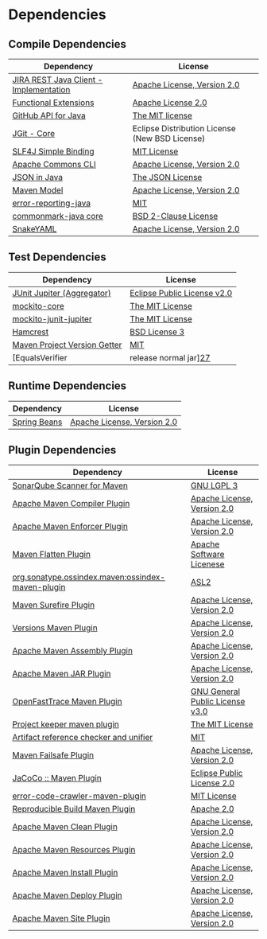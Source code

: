 <!-- @formatter:off -->
# Dependencies

## Compile Dependencies

| Dependency                                  | License                                        |
| ------------------------------------------- | ---------------------------------------------- |
| [JIRA REST Java Client - Implementation][0] | [Apache License, Version 2.0][1]               |
| [Functional Extensions][2]                  | [Apache License 2.0][3]                        |
| [GitHub API for Java][4]                    | [The MIT license][5]                           |
| [JGit - Core][6]                            | Eclipse Distribution License (New BSD License) |
| [SLF4J Simple Binding][7]                   | [MIT License][8]                               |
| [Apache Commons CLI][9]                     | [Apache License, Version 2.0][10]              |
| [JSON in Java][11]                          | [The JSON License][12]                         |
| [Maven Model][13]                           | [Apache License, Version 2.0][10]              |
| [error-reporting-java][14]                  | [MIT][15]                                      |
| [commonmark-java core][16]                  | [BSD 2-Clause License][17]                     |
| [SnakeYAML][18]                             | [Apache License, Version 2.0][19]              |

## Test Dependencies

| Dependency                                | License                           |
| ----------------------------------------- | --------------------------------- |
| [JUnit Jupiter (Aggregator)][20]          | [Eclipse Public License v2.0][21] |
| [mockito-core][22]                        | [The MIT License][23]             |
| [mockito-junit-jupiter][22]               | [The MIT License][23]             |
| [Hamcrest][24]                            | [BSD License 3][25]               |
| [Maven Project Version Getter][26]        | [MIT][15]                         |
| [EqualsVerifier | release normal jar][27] | [Apache License, Version 2.0][10] |

## Runtime Dependencies

| Dependency         | License                          |
| ------------------ | -------------------------------- |
| [Spring Beans][28] | [Apache License, Version 2.0][1] |

## Plugin Dependencies

| Dependency                                              | License                               |
| ------------------------------------------------------- | ------------------------------------- |
| [SonarQube Scanner for Maven][29]                       | [GNU LGPL 3][30]                      |
| [Apache Maven Compiler Plugin][31]                      | [Apache License, Version 2.0][10]     |
| [Apache Maven Enforcer Plugin][32]                      | [Apache License, Version 2.0][10]     |
| [Maven Flatten Plugin][33]                              | [Apache Software Licenese][19]        |
| [org.sonatype.ossindex.maven:ossindex-maven-plugin][34] | [ASL2][19]                            |
| [Maven Surefire Plugin][35]                             | [Apache License, Version 2.0][10]     |
| [Versions Maven Plugin][36]                             | [Apache License, Version 2.0][10]     |
| [Apache Maven Assembly Plugin][37]                      | [Apache License, Version 2.0][10]     |
| [Apache Maven JAR Plugin][38]                           | [Apache License, Version 2.0][10]     |
| [OpenFastTrace Maven Plugin][39]                        | [GNU General Public License v3.0][40] |
| [Project keeper maven plugin][41]                       | [The MIT License][42]                 |
| [Artifact reference checker and unifier][43]            | [MIT][15]                             |
| [Maven Failsafe Plugin][44]                             | [Apache License, Version 2.0][10]     |
| [JaCoCo :: Maven Plugin][45]                            | [Eclipse Public License 2.0][46]      |
| [error-code-crawler-maven-plugin][47]                   | [MIT License][48]                     |
| [Reproducible Build Maven Plugin][49]                   | [Apache 2.0][19]                      |
| [Apache Maven Clean Plugin][50]                         | [Apache License, Version 2.0][10]     |
| [Apache Maven Resources Plugin][51]                     | [Apache License, Version 2.0][10]     |
| [Apache Maven Install Plugin][52]                       | [Apache License, Version 2.0][19]     |
| [Apache Maven Deploy Plugin][53]                        | [Apache License, Version 2.0][19]     |
| [Apache Maven Site Plugin][54]                          | [Apache License, Version 2.0][10]     |

[0]: https://ecosystem.atlassian.net/wiki/spaces/JRJC/overview
[1]: https://www.apache.org/licenses/LICENSE-2.0
[2]: https://docs.atlassian.com/fugue-parent/4.1.0/apidocs/io/atlassian/fugue/package-summary.html
[3]: http://www.apache.org/licenses/LICENSE-2.0
[4]: https://github-api.kohsuke.org/
[5]: https://www.opensource.org/licenses/mit-license.php
[6]: https://www.eclipse.org/jgit/
[7]: http://www.slf4j.org
[8]: http://www.opensource.org/licenses/mit-license.php
[9]: https://commons.apache.org/proper/commons-cli/
[10]: https://www.apache.org/licenses/LICENSE-2.0.txt
[11]: https://github.com/douglascrockford/JSON-java
[12]: http://json.org/license.html
[13]: https://maven.apache.org/ref/3.8.6/maven-model/
[14]: https://github.com/exasol/error-reporting-java
[15]: https://opensource.org/licenses/MIT
[16]: https://github.com/commonmark/commonmark-java
[17]: https://opensource.org/licenses/BSD-2-Clause
[18]: https://bitbucket.org/snakeyaml/snakeyaml
[19]: http://www.apache.org/licenses/LICENSE-2.0.txt
[20]: https://junit.org/junit5/
[21]: https://www.eclipse.org/legal/epl-v20.html
[22]: https://github.com/mockito/mockito
[23]: https://github.com/mockito/mockito/blob/main/LICENSE
[24]: http://hamcrest.org/JavaHamcrest/
[25]: http://opensource.org/licenses/BSD-3-Clause
[26]: https://github.com/exasol/maven-project-version-getter
[27]: https://www.jqno.nl/equalsverifier
[28]: https://github.com/spring-projects/spring-framework
[29]: http://sonarsource.github.io/sonar-scanner-maven/
[30]: http://www.gnu.org/licenses/lgpl.txt
[31]: https://maven.apache.org/plugins/maven-compiler-plugin/
[32]: https://maven.apache.org/enforcer/maven-enforcer-plugin/
[33]: https://www.mojohaus.org/flatten-maven-plugin
[34]: https://sonatype.github.io/ossindex-maven/maven-plugin/
[35]: https://maven.apache.org/surefire/maven-surefire-plugin/
[36]: http://www.mojohaus.org/versions-maven-plugin/
[37]: https://maven.apache.org/plugins/maven-assembly-plugin/
[38]: https://maven.apache.org/plugins/maven-jar-plugin/
[39]: https://github.com/itsallcode/openfasttrace-maven-plugin
[40]: https://www.gnu.org/licenses/gpl-3.0.html
[41]: https://github.com/exasol/project-keeper/
[42]: https://github.com/exasol/project-keeper/blob/main/LICENSE
[43]: https://github.com/exasol/artifact-reference-checker-maven-plugin
[44]: https://maven.apache.org/surefire/maven-failsafe-plugin/
[45]: https://www.jacoco.org/jacoco/trunk/doc/maven.html
[46]: https://www.eclipse.org/legal/epl-2.0/
[47]: https://github.com/exasol/error-code-crawler-maven-plugin/
[48]: https://github.com/exasol/error-code-crawler-maven-plugin/blob/main/LICENSE
[49]: http://zlika.github.io/reproducible-build-maven-plugin
[50]: https://maven.apache.org/plugins/maven-clean-plugin/
[51]: https://maven.apache.org/plugins/maven-resources-plugin/
[52]: http://maven.apache.org/plugins/maven-install-plugin/
[53]: http://maven.apache.org/plugins/maven-deploy-plugin/
[54]: https://maven.apache.org/plugins/maven-site-plugin/
